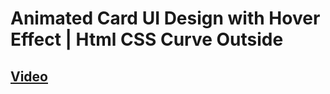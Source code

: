 # Animated Card UI Design with Hover Effect | Html CSS Curve Outside

## [Video](https://www.youtube.com/watch?v=LJyfzyuSg3I)
